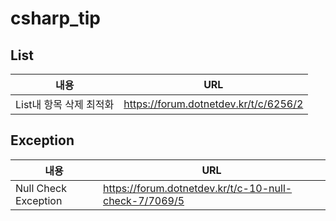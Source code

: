 # csharp_tip

## List
|내용|URL|
|---|---|
|List내 항목 삭제 최적화|https://forum.dotnetdev.kr/t/c/6256/2|

## Exception
|내용|URL|
|---|---|
|Null Check Exception|https://forum.dotnetdev.kr/t/c-10-null-check-7/7069/5|
